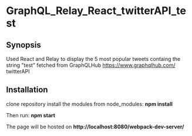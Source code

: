 # GraphQL_Relay_React_twitterAPI_test

## Synopsis
Used React and Relay to display the 5 most popular tweets containg the string "test" fetched from GraphQLHub https://www.graphqlhub.com/ twitterAPI

## Installation
clone repository
install the modules from node_modules:  **npm install**


Then run: **npm start**


The page will be hosted on **http://localhost:8080/webpack-dev-server/**
